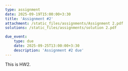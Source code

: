 ```yaml
---
type: assignment
date: 2025-09-19T15:00:00+3:30
title: 'Assignment #2'
attachment: /static_files/assignments/Assignment 2.pdf
solutions: /static_files/assignments/solution 2.pdf

due_event: 
    type: due
    date: 2025-09-25T13:00:00+3:30
    description: 'Assignment #2 due'
---
```

This is HW2.
